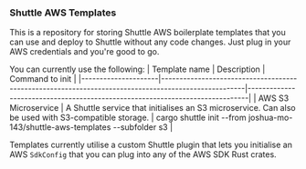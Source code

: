 ### Shuttle AWS Templates
This is a repository for storing Shuttle AWS boilerplate templates that you can use and deploy to Shuttle without any code changes. Just plug in your AWS credentials and you're good to go.

You can currently use the following:
| Template name       | Description                                                                                         | Command to init                                                              |
|---------------------|-----------------------------------------------------------------------------------------------------|------------------------------------------------------------------------------|
| AWS S3 Microservice | A Shuttle service that initialises an S3 microservice. Can also be used with S3-compatible storage. | cargo shuttle init --from joshua-mo-143/shuttle-aws-templates --subfolder s3 |

Templates currently utilise a custom Shuttle plugin that lets you initialise an AWS `SdkConfig` that you can plug into any of the AWS SDK Rust crates.
